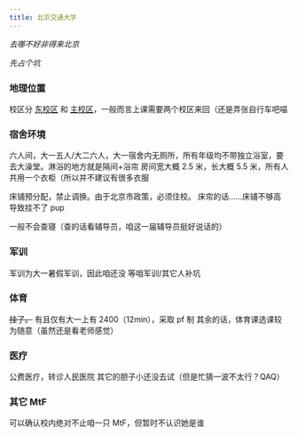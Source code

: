 ```yaml
---
title: 北京交通大学
---
```


*去哪不好非得来北京*

*先占个坑*

### 地理位置

校区分 [东校区](https://amap.com/place/B000A4EBC7) 和 [主校区](https://amap.com/place/B000A81K18)，一般而言上课需要两个校区来回（还是弄张自行车吧喵

### 宿舍环境

六人间，大一五人/大二六人，大一宿舍内无厕所，所有年级均不带独立浴室，要去大澡堂。淋浴的地方就是隔间+浴帘
房间宽大概 2.5 米，长大概 5.5 米，所有人共用一个衣柜（所以并不建议有很多衣服

床铺预分配，禁止调换。由于北京市政策，必须住校。
床帘的话……床铺不够高导致挂不了 pup

一般不会查寝（查的话看辅导员，咱这一届辅导员挺好说话的）

### 军训

军训为大一暑假军训，因此咱还没
等咱军训/其它人补坑

### 体育

~~挂了。~~
有且仅有大一上有 2400（12min），采取 pf 制
其余的话，体育课选课较为随意（虽然还是看老师感觉）

### 医疗

公费医疗，转诊人民医院
其它的胆子小还没去试（但是忙猜一波不太行？QAQ）

### 其它 MtF

可以确认校内绝对不止咱一只 MtF，但暂时不认识她是谁
